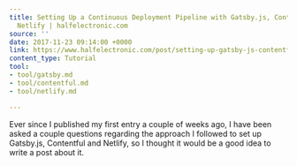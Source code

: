 ```yaml
---
title: Setting Up a Continuous Deployment Pipeline with Gatsby.js, Contentful and
  Netlify | halfelectronic.com
source: ''
date: 2017-11-23 09:14:00 +0000
link: https://www.halfelectronic.com/post/setting-up-gatsby-js-contentful-and-netlify/
content_type: Tutorial
tool:
- tool/gatsby.md
- tool/contentful.md
- tool/netlify.md

---
```

Ever since I published my first entry a couple of weeks ago, I have been asked a couple questions regarding the approach I followed to set up Gatsby.js, Contentful and Netlify, so I thought it would be a good idea to write a post about it.





